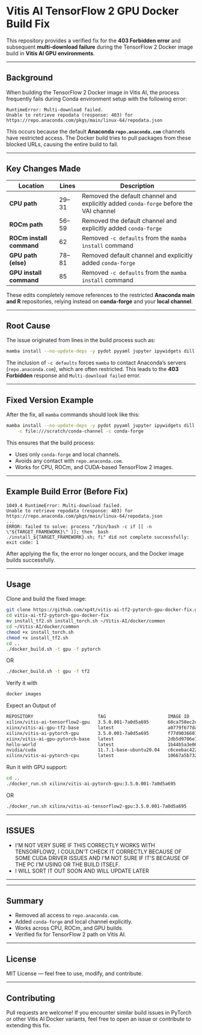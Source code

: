 # Vitis AI TensorFlow 2 GPU Docker Build Fix

This repository provides a verified fix for the **403 Forbidden error** and subsequent **multi-download failure** during the TensorFlow 2 Docker image build in **Vitis AI GPU environments**.

---

## Background

When building the TensorFlow 2 Docker image in Vitis AI, the process frequently fails during Conda environment setup with the following error:

```
RuntimeError: Multi-download failed.
Unable to retrieve repodata (response: 403) for https://repo.anaconda.com/pkgs/main/linux-64/repodata.json
```

This occurs because the default **Anaconda `repo.anaconda.com`** channels have restricted access. The Docker build tries to pull packages from these blocked URLs, causing the entire build to fail.

---

## Key Changes Made

| Location                 | Lines | Description                                                                           |
| ------------------------ | ----- | ------------------------------------------------------------------------------------- |
| **CPU path**             | 29–31 | Removed the default channel and explicitly added `conda-forge` before the VAI channel |
| **ROCm path**            | 56–59 | Removed the default channel and explicitly added `conda-forge`                        |
| **ROCm install command** | 62    | Removed `-c defaults` from the `mamba install` command                                |
| **GPU path (else)**      | 78–81 | Removed default channel and explicitly added `conda-forge`                            |
| **GPU install command**  | 85    | Removed `-c defaults` from the `mamba install` command                                |

These edits completely remove references to the restricted **Anaconda main and R** repositories, relying instead on **conda-forge** and your **local channel**.

---

## Root Cause

The issue originated from lines in the build process such as:

```bash
mamba install --no-update-deps -y pydot pyyaml jupyter ipywidgets dill progressbar2 pytest pandas matplotlib pillow -c file:///scratch/conda-channel -c conda-forge -c defaults
```

The inclusion of `-c defaults` forces `mamba` to contact Anaconda’s servers (`repo.anaconda.com`), which are often restricted. This leads to the **403 Forbidden** response and `Multi-download failed` error.

---

## Fixed Version Example

After the fix, all `mamba` commands should look like this:

```bash
mamba install --no-update-deps -y pydot pyyaml jupyter ipywidgets dill progressbar2 pytest pandas matplotlib pillow \
    -c file:///scratch/conda-channel -c conda-forge
```

This ensures that the build process:

* Uses only `conda-forge` and local channels.
* Avoids any contact with `repo.anaconda.com`.
* Works for CPU, ROCm, and CUDA-based TensorFlow 2 images.

---

## Example Build Error (Before Fix)

```
1049.4 RuntimeError: Multi-download failed.
Unable to retrieve repodata (response: 403) for https://repo.anaconda.com/pkgs/main/linux-64/repodata.json
...
ERROR: failed to solve: process "/bin/bash -c if [[ -n \"${TARGET_FRAMEWORK}\" ]]; then  bash ./install_${TARGET_FRAMEWORK}.sh; fi" did not complete successfully: exit code: 1
```

After applying the fix, the error no longer occurs, and the Docker image builds successfully.

---

## Usage

Clone and build the fixed image:

```bash
git clone https://github.com/xp4t/vitis-ai-tf2-pytorch-gpu-docker-fix.git
cd vitis-ai-tf2-pytorch-gpu-docker-fix
mv install_tf2.sh install_torch.sh ~/Vitis-AI/docker/common
cd ~/Vitis-AI/docker/common
chmod +x install_torch.sh
chmod +x install_tf2.sh
cd ..
./docker_build.sh -t gpu -f pytorch
```
OR
```bash
./docker_build.sh -t gpu -f tf2 
```

Verify it with

```bash
docker images
```
Expect an Output of

```bash
REPOSITORY                        TAG                       IMAGE ID       CREATED         SIZE
xilinx/vitis-ai-tensorflow2-gpu   3.5.0.001-7a0d5a695       68ca758ec2e3   5 days ago      15.2GB
xiinx/vitis-ai-gpu-tf2-base       latest                    a0779f677dae   6 days ago      7.48GB
xilinx/vitis-ai-pytorch-gpu       3.5.0.001-7a0d5a695       f77d90366077   6 days ago      31.9GB
xiinx/vitis-ai-gpu-pytorch-base   latest                    2db5d9706e78   6 days ago      11.2GB
hello-world                       latest                    1b44b5a3e06a   2 months ago    10.1kB
nvidia/cuda                       11.7.1-base-ubuntu20.04   c6ceebac4227   23 months ago   211MB
xilinx/vitis-ai-pytorch-cpu       latest                    10667a5b7322   2 years ago     11.7GB
```
Run it with GPU support:

```bash
cd ..
./docker_run.sh xilinx/vitis-ai-pytorch-gpu:3.5.0.001-7a0d5a695 
```
OR
```bash
./docker_run.sh xilinx/vitis-ai-tensorflow2-gpu:3.5.0.001-7a0d5a695 
```
---

## ISSUES

* I'M NOT VERY SURE IF THIS CORRECTLY WORKS WITH TENSORFLOW2, I COULDN'T CHECK IT CORRECTLY BECAUSE OF SOME CUDA DRIVER ISSUES AND I'M NOT SURE IF IT'S BECAUSE OF THE PC I'M USING OR THE BUILD ITSELF.
* I WILL SORT IT OUT SOON AND WILL UPDATE LATER

---
---

## Summary

* Removed all access to `repo.anaconda.com`.
* Added `conda-forge` and local channel explicitly.
* Works across CPU, ROCm, and GPU builds.
* Verified fix for TensorFlow 2 path on Vitis AI.

---

## License

MIT License — feel free to use, modify, and contribute.

---

## Contributing

Pull requests are welcome! If you encounter similar build issues in PyTorch or other Vitis AI Docker variants, feel free to open an issue or contribute to extending this fix.
